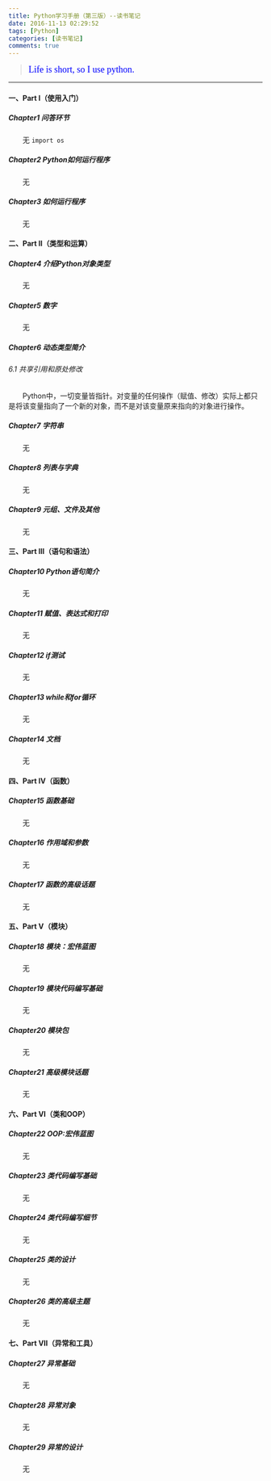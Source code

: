 ```yaml
---
title: Python学习手册（第三版）--读书笔记  
date: 2016-11-13 02:29:52  
tags: [Python]  
categories: [读书笔记]  
comments: true  
---
```



><font color=#0000FF face="微软雅黑" size=4>Life is short, so I use python.</font>



***


#### 一、Part I（使用入门）
##### Chapter1 问答环节
　　无
`import os`

##### Chapter2 Python如何运行程序
　　无

##### Chapter3 如何运行程序
　　无


#### 二、Part Ⅱ（类型和运算）
##### Chapter4 介绍Python对象类型
　　无

##### Chapter5 数字
　　无

##### Chapter6 动态类型简介
###### 6.1 共享引用和原处修改
　　Python中，一切变量皆指针。对变量的任何操作（赋值、修改）实际上都只是将该变量指向了一个新的对象，而不是对该变量原来指向的对象进行操作。
<!-- more -->

##### Chapter7 字符串
　　无

##### Chapter8 列表与字典
　　无

##### Chapter9 元组、文件及其他
　　无



#### 三、Part Ⅲ（语句和语法）
##### Chapter10 Python语句简介
　　无

##### Chapter11 赋值、表达式和打印
　　无

##### Chapter12 if测试
　　无

##### Chapter13 while和for循环
　　无

##### Chapter14 文档
　　无



#### 四、Part Ⅳ（函数）
##### Chapter15 函数基础
　　无

##### Chapter16 作用域和参数
　　无

##### Chapter17 函数的高级话题
　　无



#### 五、Part Ⅴ（模块）
##### Chapter18 模块：宏伟蓝图
　　无

##### Chapter19 模块代码编写基础
　　无

##### Chapter20 模块包
　　无

##### Chapter21 高级模块话题
　　无



#### 六、Part Ⅵ（类和OOP）
##### Chapter22 OOP:宏伟蓝图
　　无

##### Chapter23 类代码编写基础
　　无

##### Chapter24 类代码编写细节
　　无

##### Chapter25 类的设计
　　无

##### Chapter26 类的高级主题
　　无


#### 七、Part Ⅶ（异常和工具）
##### Chapter27 异常基础
　　无

##### Chapter28 异常对象
　　无

##### Chapter29 异常的设计
　　无
